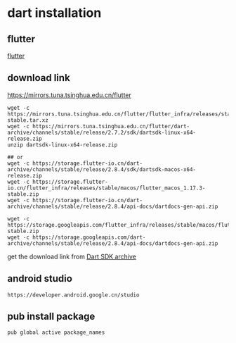 # dart installation

## flutter
[flutter](flutter.cn)

## download link
https://mirrors.tuna.tsinghua.edu.cn/flutter
``` shell
wget -c https://mirrors.tuna.tsinghua.edu.cn/flutter/flutter_infra/releases/stable/linux/flutter_linux_v1.12.13%2Bhotfix.9-stable.tar.xz
wget -c https://mirrors.tuna.tsinghua.edu.cn/flutter/dart-archive/channels/stable/release/2.7.2/sdk/dartsdk-linux-x64-release.zip
unzip dartsdk-linux-x64-release.zip

## or
wget -c https://storage.flutter-io.cn/dart-archive/channels/stable/release/2.8.4/sdk/dartsdk-macos-x64-release.zip
wget -c https://storage.flutter-io.cn/flutter_infra/releases/stable/macos/flutter_macos_1.17.3-stable.zip
wget -c https://storage.flutter-io.cn/dart-archive/channels/stable/release/2.8.4/api-docs/dartdocs-gen-api.zip

wget -c https://storage.googleapis.com/flutter_infra/releases/stable/macos/flutter_macos_1.17.3-stable.zip
wget -c https://storage.googleapis.com/dart-archive/channels/stable/release/2.8.4/api-docs/dartdocs-gen-api.zip
```
get the download link from [Dart SDK archive](https://dart.dev/tools/sdk/archive)

## android studio

```
https://developer.android.google.cn/studio
```

## pub install package

``` shell
pub global active package_names
```
